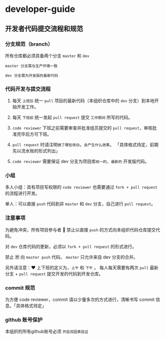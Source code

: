 # developer-guide

## 开发者代码提交流程和规范


### 分支规范（branch）


所有仓库都必须具备两个分支 `master` 和 `dev`

    master 分支需与生产环境一致
    
    dev 分支需为开发版的最新代码
    
    
 ### 代码开发与提交流程
 

1. 每天 `上班后` 统一  `pull` 项目的最新代码（本组织仓库中的 `dev` 分支）到本地开始开发工作。


2. 每天 `下班前` 统一发起 `pull request` 提交 `工作期间` 所写的代码。


3. `code reviewer` 下班之前需要审查并批准组员提交的 `pull request`，审核批准完毕后方可下班。


4. `pull request` 时请注明`做了哪些改动`，`会产生什么效果`。 「具体格式待定，前期先以流水账的形式列出」


5. `code reviewer` 需要保证 dev 分支为项目库`统一的`、`最新的` 开发版代码。


### 小组


多人小组：具有项目写权限的 `code reviewer` 也需要通过 `fork + pull request` 的流程进行开发。


单人：可以直接 `push` 代码到非 `master` 和 `dev` 分支，自己进行 `pull request`。


### 注意事项


为避免冲突，所有项目参与者 🚫 禁止以直接 `push` 的方式向本组织代码仓库提交代码。


对 `dev` 仓库代码的更新，必须以 `fork + pull request` 的形式进行。


禁止 🈲 向 `master push` 代码， `master` 只允许来自 dev 分支的合并。


另外请注意：❤️ 上下班的定义为，`上午` 和 `下午` 。 每人每天需要有两次 `pull` 最新分支 + `pull request` 提交开发的代码到开发仓库。


### commit 规范

为方便 code reviewer，commit 请以少量多次的方式进行，清晰书写 commit 信息。「具体格式待定」

### github 账号保护


本组织的所有github账号必须 `开启双因素验证`

